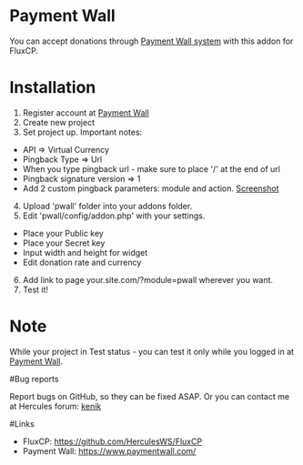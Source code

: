 # Payment Wall
You can accept donations through [Payment Wall system](https://www.paymentwall.com/) with this addon for FluxCP.

# Installation

1. Register account at [Payment Wall](https://www.paymentwall.com/)
2. Create new project
3. Set project up. Important notes:
  * API => Virtual Currency
  * Pingback Type => Url
  * When you type pingback url - make sure to place '/' at the end of url
  * Pingback signature version => 1
  * Add 2 custom pingback parameters: module and action. [Screenshot](http://i.imgur.com/T4FHoyo.png)
4. Upload 'pwall' folder into your addons folder.
5. Edit 'pwall/config/addon.php' with your settings.
  * Place your Public key
  * Place your Secret key
  * Input width and height for widget
  * Edit donation rate and currency
6. Add link to page your.site.com/?module=pwall wherever you want.
7. Test it!

# Note
While your project in Test status - you can test it only while you logged in at [Payment Wall](https://www.paymentwall.com/). 

#Bug reports

Report bugs on GitHub, so they can be fixed ASAP. Or you can contact me at Hercules forum: [kenik](http://herc.ws/board/user/9024-kenik/)

#Links

* FluxCP: https://github.com/HerculesWS/FluxCP
* Payment Wall: https://www.paymentwall.com/
